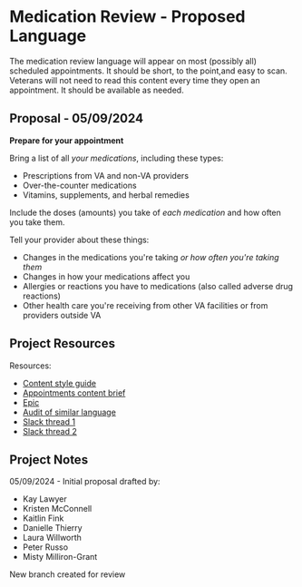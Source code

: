 # Medication Review - Proposed Language

The medication review language will appear on most (possibly all) scheduled appointments. It should be short, to the point,and easy to scan. Veterans will not need to read this content every time they open an appointment. It should be available as needed.


## Proposal - 05/09/2024

**Prepare for your appointment**

Bring a list of all *your medications*, including these types:  
- Prescriptions from VA and non-VA providers
- Over-the-counter medications
- Vitamins, supplements, and herbal remedies

Include the doses (amounts) you take of *each medication* and how often you take them.

Tell your provider about these things:  
- Changes in the medications you're taking *or how often you're taking them*
- Changes in how your medications affect you
- Allergies or reactions you have to medications (also called adverse drug reactions)
- Other health care you're receiving from other VA facilities or from providers outside VA

## Project Resources

Resources:
- [Content style guide](https://design.va.gov/content-style-guide/)
- [Appointments content brief](https://github.com/department-of-veterans-affairs/va.gov-team/blob/master/products/content/content-briefs/appointments-content-brief.md)
- [Epic](https://github.com/department-of-veterans-affairs/va.gov-team/issues/82400)
- [Audit of similar language](medication-content-audit.md)
- [Slack thread 1](https://dsva.slack.com/archives/CMNQT72LX/p1715000840929049)
- [Slack thread 2](https://dsva.slack.com/archives/C03CGTDLTFF/p1715179556504149)


## Project Notes

05/09/2024 - Initial proposal drafted by:
- Kay Lawyer
- Kristen McConnell
- Kaitlin Fink
- Danielle Thierry
- Laura Willworth
- Peter Russo
- Misty Milliron-Grant

New branch created for review

